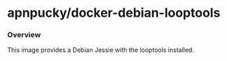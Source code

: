 # apnpucky/docker-debian-looptools

### Overview
This image provides a Debian Jessie with the looptools installed.

